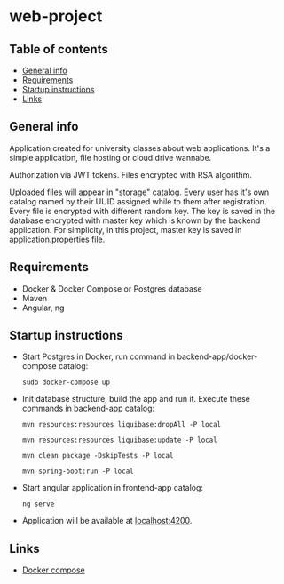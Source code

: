 # web-project

## Table of contents
* [General info](#general-info)
* [Requirements](#requirements)
* [Startup instructions](#startup-instructions)
* [Links](#links)

## General info
Application created for university classes about web applications.
It's a simple application, file hosting or cloud drive wannabe.

Authorization via JWT tokens. Files encrypted with RSA algorithm.

Uploaded files will appear in "storage" catalog.
Every user has it's own catalog named by their UUID assigned while to them after registration.
Every file is encrypted with different random key. 
The key is saved in the database encrypted with master key which is known by the backend application.
For simplicity, in this project, master key is saved in application.properties file.

## Requirements
* Docker & Docker Compose or Postgres database
* Maven
* Angular, ng

## Startup instructions

* Start Postgres in Docker, run command in backend-app/docker-compose catalog:

   ```sudo docker-compose up```


* Init database structure, build the app and run it. Execute these commands in backend-app catalog:

    ```mvn resources:resources liquibase:dropAll -P local```

    ```mvn resources:resources liquibase:update -P local```

    ```mvn clean package -DskipTests -P local```

    ```mvn spring-boot:run -P local```


* Start angular application in frontend-app catalog:

    ```ng serve```


* Application will be available at [localhost:4200](http://localhost:4200).

## Links
* [Docker compose](https://docs.docker.com/compose/)